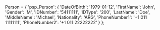 Person = {
    'psp_Person': {
        'DateOfBirth': '1979-01-12',
        'FirstName': 'John',
        'Gender': 'M',
        'IDNumber': '54111111',
        'IDType': '200',
        'LastName': 'Doe',
        'MiddleName': 'Michael',
        'Nationality': 'ARG',
        'PhoneNumber1': '+1 011 11111111',
        'PhoneNumber2': '+1 011 22222222'
    }
};
